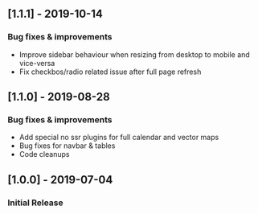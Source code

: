 ## [1.1.1] - 2019-10-14
### Bug fixes & improvements
- Improve sidebar behaviour when resizing from desktop to mobile and vice-versa
- Fix checkbos/radio related issue after full page refresh

## [1.1.0] - 2019-08-28
### Bug fixes & improvements

- Add special no ssr plugins for full calendar and vector maps
- Bug fixes for navbar & tables
- Code cleanups

## [1.0.0] - 2019-07-04
### Initial Release
